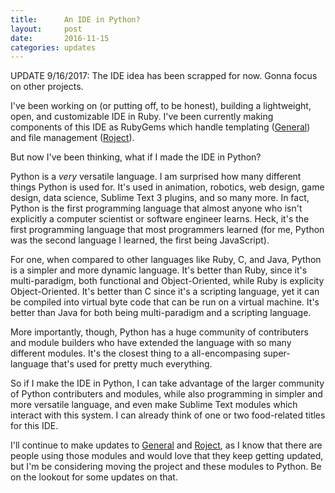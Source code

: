 ```yaml
---
title:      An IDE in Python?
layout:     post
date:       2016-11-15
categories: updates
---
```


UPDATE 9/16/2017: The IDE idea has been scrapped for now. Gonna focus on other projects.

I've been working on (or putting off, to be honest), building a lightweight, open, and customizable IDE in Ruby. I've been currently making components of this IDE as RubyGems which handle templating ([General](https:/andydevs.github.io/general)) and file management ([Roject](https://andydevs.github.io/roject)).

But now I've been thinking, what if I made the IDE in Python?

Python is a _very_ versatile language. I am surprised how many different things Python is used for. It's used in animation, robotics, web design, game design, data science, Sublime Text 3 plugins, and so many more. In fact, Python is the first programming language that almost anyone who isn't explicitly a computer scientist or software engineer learns. Heck, it's the first programming language that most programmers learned (for me, Python was the second language I learned, the first being JavaScript).

For one, when compared to other languages like Ruby, C, and Java, Python is a simpler and more dynamic language. It's better than Ruby, since it's multi-paradigm, both functional and Object-Oriented, while Ruby is explicity Object-Oriented. It's better than C since it's a scripting language, yet it can be compiled into virtual byte code that can be run on a virtual machine. It's better than Java for both being multi-paradigm and a scripting language.

More importantly, though, Python has a huge community of contributers and module builders who have extended the language with so many different modules. It's the closest thing to a all-encompasing super-language that's used for pretty much everything.

So if I make the IDE in Python, I can take advantage of the larger community of Python contributers and modules, while also programming in simpler and more versatile language, and even make Sublime Text modules which interact with this system. I can already think of one or two food-related titles for this IDE.

I'll continue to make updates to [General](https:/andydevs.github.io/general) and [Roject](https://andydevs.github.io/roject), as I know that there are people using those modules and would love that they keep getting updated, but I'm be considering moving the project and these modules to Python. Be on the lookout for some updates on that.

